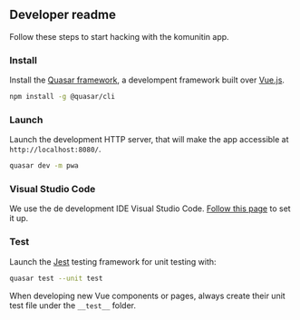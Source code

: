 ## Developer readme
Follow these steps to start hacking with the komunitin app.

### Install
Install the [Quasar framework](https://quasar.dev/), a develompent framework built over [Vue.js](https://vuejs.org/).

```bash
npm install -g @quasar/cli
```

### Launch
Launch the development HTTP server, that will make the app accessible at `http://localhost:8080/`.
```bash
quasar dev -m pwa
```

### Visual Studio Code
We use the de development IDE Visual Studio Code. [Follow this page](https://quasar.dev/start/vs-code-configuration) to set it up.

### Test
Launch the [Jest](https://jestjs.io/) testing framework for unit testing with:
```bash
quasar test --unit test
```
When developing new Vue components or pages, always create their unit test file under the `__test__` folder.